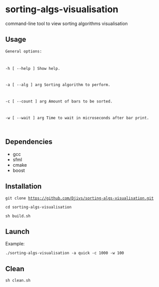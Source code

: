 
# sorting-algs-visualisation
command-line tool to view sorting algorithms visualisation

## Usage
<code>General options:  

  -h [ --help ]         Show help. 

  -a [ --alg ] arg      Sorting algorithm to perform. 

  -c [ --count ] arg    Amount of bars to be sorted. 

  -w [ --wait ] arg     Time to wait in microseconds after bar print. 

</code>

## Dependencies
- gcc
- sfml
- cmake
- boost

## Installation

<code>git clone https://github.com/Djivs/sorting-algs-visualisation.git  
cd sorting-algs-visualisation  
sh build.sh</code>  

## Launch

Example:

<code>./sorting-algs-visualisation -a quick -c 1000 -w 100 </code>

## Clean
<code>sh clean.sh </code>
